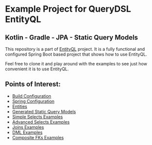 # Example Project for QueryDSL EntityQL

## Kotlin - Gradle - JPA - Static Query Models

This repository is a part of [EntityQL](https://github.com/eXsio/querydsl-entityql) project.
It is a fully functional and configured Spring Boot based project that shows how to use EntityQL.

Feel free to clone it and play around with the examples to see just how convenient it is to use EntityQL. 

## Points of Interest:

- [Build Configuration](https://github.com/eXsio/querydsl-entityql-examples/blob/master/kotlin-gradle-jpa-static/build.gradle)
- [Spring Configuration](https://github.com/eXsio/querydsl-entityql-examples/blob/master/kotlin-gradle-jpa-static/src/main/kotlin/pl/exsio/querydsl/entityql/examples/configuration/EntityQlConfiguration.kt)
- [Entities](https://github.com/eXsio/querydsl-entityql-examples/tree/master/kotlin-gradle-jpa-static/src/main/kotlin/pl/exsio/querydsl/entityql/examples/jpa/entity)
- [Generated Static Query Models](https://github.com/eXsio/querydsl-entityql-examples/tree/master/kotlin-gradle-jpa-static/src/main/kotlin/pl/exsio/querydsl/entityql/examples/jpa/entity/generated)
- [Simple Selects Examples](https://github.com/eXsio/querydsl-entityql-examples/blob/master/kotlin-gradle-jpa-static/src/main/kotlin/pl/exsio/querydsl/entityql/examples/jpa/example/generated/KQJPASimpleSelectGeneratedExample.kt)
- [Advanced Selects Examples](https://github.com/eXsio/querydsl-entityql-examples/blob/master/kotlin-gradle-jpa-static/src/main/kotlin/pl/exsio/querydsl/entityql/examples/jpa/example/generated/KQJPAAdvSelectGeneratedExample.kt)
- [Joins Examples](https://github.com/eXsio/querydsl-entityql-examples/blob/master/kotlin-gradle-jpa-static/src/main/kotlin/pl/exsio/querydsl/entityql/examples/jpa/example/generated/KQJPAJoinGeneratedExample.kt)
- [DML Examples](https://github.com/eXsio/querydsl-entityql-examples/blob/master/kotlin-gradle-jpa-static/src/main/kotlin/pl/exsio/querydsl/entityql/examples/jpa/example/generated/KQJPADmlGeneratedExample.kt)
- [Composite FKs Examples](https://github.com/eXsio/querydsl-entityql-examples/blob/master/kotlin-gradle-jpa-static/src/main/kotlin/pl/exsio/querydsl/entityql/examples/jpa/example/generated/KQJPACompositeFkGeneratedExample.kt)